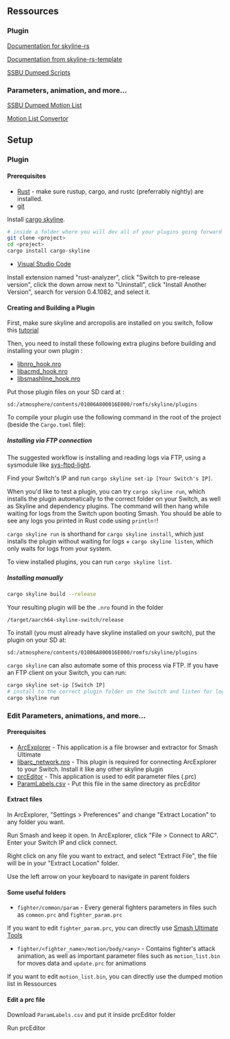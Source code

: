 ## Ressources

### Plugin

[Documentation for skyline-rs](https://ultimate-research.github.io/skyline-rs-template/doc/skyline/index.html)

[Documentation from skyline-rs-template](https://github.com/ultimate-research/skyline-rs-template)

[SSBU Dumped Scripts](https://github.com/WuBoytH/SSBU-Dumped-Scripts/tree/ef9fcebd7e66dc53fa6a6f034e38e8ceb469342a)

### Parameters, animation, and more...

[SSBU Dumped Motion List](https://github.com/WuBoytH/SSBU-Dumped-Motion-Lists/tree/main)

[Motion List Convertor](https://github.com/ultimate-research/motion_lib/releases)

## Setup

### Plugin 

#### Prerequisites

* [Rust](https://www.rust-lang.org/install.html) - make sure rustup, cargo, and rustc (preferrably nightly) are installed.
* [git](https://git-scm.com/book/en/v2/Getting-Started-Installing-Git)

Install [cargo skyline](https://github.com/jam1garner/cargo-skyline).
```bash
# inside a folder where you will dev all of your plugins going forward
git clone <project>
cd <project>
cargo install cargo-skyline
```

* [Visual Studio Code](https://code.visualstudio.com)

Install extension named "rust-analyzer", click "Switch to pre-release version", click the down arrow next to "Uninstall", click "Install Another Version", search for version 0.4.1082, and select it.

#### Creating and Building a Plugin

First, make sure skyline and arcropolis are installed on you switch, follow this [tutorial](https://gamebanana.com/tuts/12827#H2_6)

Then, you need to install these following extra plugins before building and installing your own plugin :
* [libnro_hook.nro](https://github.com/ultimate-research/nro-hook-plugin/releases)
* [libacmd_hook.nro](https://github.com/ultimate-research/acmd_hook/releases)
* [libsmashline_hook.nro](https://github.com/blu-dev/smashline_hook/releases)

Put those plugin files on your SD card at :
```
sd:/atmosphere/contents/01006A800016E000/romfs/skyline/plugins
```

To compile your plugin use the following command in the root of the project (beside the `Cargo.toml` file):

##### Installing via FTP connection

The suggested workflow is installing and reading logs via FTP, using a sysmodule like [sys-ftpd-light](https://github.com/cathery/sys-ftpd-light/releases).

Find your Switch's IP and run `cargo skyline set-ip [Your Switch's IP]`.

When you'd like to test a plugin, you can try `cargo skyline run`, which installs the plugin automatically to the correct folder on your Switch, as well as Skyline and dependency plugins. The command will then hang while waiting for logs from the Switch upon booting Smash. You should be able to see any logs you printed in Rust code using `println!`!

`cargo skyline run` is shorthand for `cargo skyline install`, which just installs the plugin without waiting for logs + `cargo skyline listen`, which only waits for logs from your system.

To view installed plugins, you can run `cargo skyline list`.

##### Installing manually
 ```sh
 cargo skyline build --release
  ```
 Your resulting plugin will be the `.nro` found in the folder
```
/target/aarch64-skyline-switch/release
```
To install (you must already have skyline installed on your switch), put the plugin on your SD at:
```
sd:/atmosphere/contents/01006A800016E000/romfs/skyline/plugins
```

`cargo skyline` can also automate some of this process via FTP. If you have an FTP client on your Switch, you can run:
```sh
cargo skyline set-ip [Switch IP]
# install to the correct plugin folder on the Switch and listen for logs
cargo skyline run 
```

### Edit Parameters, animations, and more...

#### Prerequisites

* [ArcExplorer](https://github.com/ScanMountGoat/ArcExplorer/releases) - This application is a file browser and extractor for Smash Ultimate
* [libarc_network.nro](https://github.com/jam1garner/arc-network/releases/tag/master) - This plugin is required for connecting ArcExplorer to your Switch. Install it like any other skyline plugin
* [prcEditor](https://github.com/BenHall-7/paracobNET/releases/tag/v3.0) - This application is used to edit parameter files (.prc)
* [ParamLabels.csv](https://github.com/ultimate-research/param-labels/blob/master/ParamLabels.csv) - Put this file in the same directory as prcEditor

#### Extract files

In ArcExplorer, "Settings > Preferences" and change "Extract Location" to any folder you want.

Run Smash and keep it open. In ArcExplorer, click "File > Connect to ARC". Enter your Switch IP and click connect.

Right click on any file you want to extract, and select "Extract File", the file will be in your "Extract Location" folder.

Use the left arrow on your keyboard to navigate in parent folders

#### Some useful folders

* `fighter/common/param` - Every general fighters parameters in files such as `common.prc` and `fighter_param.prc`

If you want to edit `fighter_param.prc`, you can directly use [Smash Ultimate Tools](https://smashultimatetools.com/)

* `fighter/<fighter_name>/motion/body/<any>` - Contains fighter's attack animation, as well as important parameter files such as `motion_list.bin` for moves data and `update.prc` for animations

If you want to edit `motion_list.bin`, you can directly use the dumped motion list in Ressources

#### Edit a prc file

Download `ParamLabels.csv` and put it inside prcEditor folder

Run prcEditor
